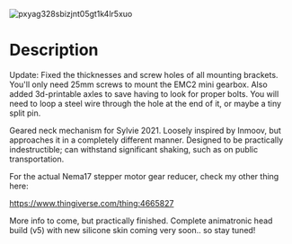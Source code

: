 
![pxyag328sbizjnt05gt1k4lr5xuo](https://github.com/user-attachments/assets/36100ca9-50f3-4cc7-8d58-ade0343b3974)
# Description
Update: Fixed the thicknesses and screw holes of all mounting brackets. You'll only need 25mm screws to mount the EMC2 mini gearbox. Also added 3d-printable axles to save having to look for proper bolts. You will need to loop a steel wire through the hole at the end of it, or maybe a tiny split pin.

Geared neck mechanism for Sylvie 2021. Loosely inspired by Inmoov, but approaches it in a completely different manner. Designed to be practically indestructible; can withstand significant shaking, such as on public transportation.

For the actual Nema17 stepper motor gear reducer, check my other thing here:

https://www.thingiverse.com/thing:4665827

More info to come, but practically finished. Complete animatronic head build (v5) with new silicone skin coming very soon.. so stay tuned!

